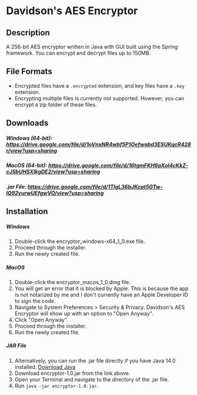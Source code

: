 # Davidson's AES Encryptor
## Description
A 256-bit AES encryptor written in Java with GUI built using the Spring framework. You can encrypt and decrypt files up to 150MB.

## File Formats
- Encrypted files have a `.encrypted` extension, and key files have a `.key` extension.
- Encrypting multiple files is currently not supported. However, you can encrypt a zip folder of these files.

## Downloads
##### Windows (64-bit): https://drive.google.com/file/d/1oVnxNR4wbf5P1Oefwabd3ESUKqcR428r/view?usp=sharing
##### MacOS (64-bit): https://drive.google.com/file/d/16tgmFKH6pXol4cKkZ-cJSbUHSXIkgDE2/view?usp=sharing
##### .jar File: https://drive.google.com/file/d/1TIgL36bJKcpt5GTw-lQ92yurwUEfgwVO/view?usp=sharing

## Installation
##### Windows
1. Double-click the encryptor_windows-x64_1_0.exe file.
2. Proceed through the installer.
3. Run the newly created file.

##### MacOS
1. Double-click the encryptor_macos_1_0.dmg file.
2. You will get an error that it is blocked by Apple. This is because the app is not notarized by me and I don't currently have an Apple Developer ID to sign the code.
3. Navigate to System Preferences > Security & Privacy. Davidson's AES Encryptor will show up with an option to "Open Anyway".
4. Click "Open Anyway".
5. Proceed through the installer.
6. Run the newly created file.

##### JAR File
1. Alternatively, you can run the .jar file directly if you have Java 14.0 installed. [Download Java](https://www.oracle.com/java/technologies/javase-jdk14-downloads.html)
2. Download encryptor-1.0.jar from the link above.
3. Open your Terminal and navigate to the directory of the .jar file.
4. Run `java -jar encryptor-1.0.jar`.
